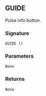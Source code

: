 ## GUIDE

Pulse info button.


### Signature

`GUIDE ()`


### Parameters

`None`


### Returns

`None`